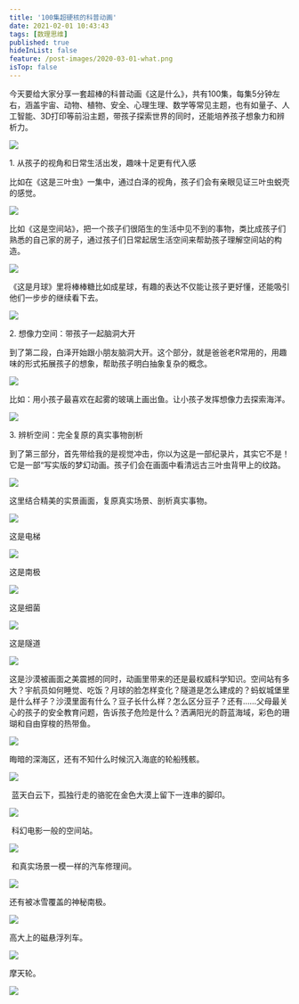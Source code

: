 ```yaml
---
title: '100集超硬核的科普动画'
date: 2021-02-01 10:43:43
tags: [数理思维]
published: true
hideInList: false
feature: /post-images/2020-03-01-what.png
isTop: false
---
```

<p>
	今天要给大家分享一套超棒的科普动画《这是什么》，共有100集，每集5分钟左右，涵盖宇宙、动物、植物、安全、心理生理、数学等常见主题，也有如量子、人工智能、3D打印等前沿主题，带孩子探索世界的同时，还能培养孩子想象力和辨析力。
</p>
<div>
	<img src="/images/33280-18f3392718afc4c3.png" width="null" height="null" style="width:auto;height:auto;" /><br />
	<div>
	</div>
</div>
<p>
	1.&nbsp;从孩子的视角和日常生活出发，趣味十足更有代入感
</p>
<p>
	比如在《这是三叶虫》一集中，通过白泽的视角，孩子们会有亲眼见证三叶虫蜕壳的感觉。
</p>
<div>
	<img src="/images/33280-ee2f695109283a12.png" width="null" height="null" style="width:auto;height:auto;" /><br />
	<div>
	</div>
</div>
<p>
	比如《这是空间站》，把一个孩子们很陌生的生活中见不到的事物，类比成孩子们熟悉的自己家的房子，通过孩子们日常起居生活空间来帮助孩子理解空间站的构造。
</p>
<div>
	<img src="/images/33280-3a7d6fa816f8d92d.png" width="null" height="null" style="width:auto;height:auto;" /><br />
	<div>
	</div>
</div>
<p>
	《这是月球》里将棒棒糖比如成星球，有趣的表达不仅能让孩子更好懂，还能吸引他们一步步的继续看下去。
</p>
<div>
	<img src="/images/33280-e4dea4041866ae94.png" width="null" height="null" style="width:auto;height:auto;" /><br />
	<div>
	</div>
</div>
<p>
	2. 想像力空间：带孩子一起脑洞大开
</p>
<p>
	到了第二段，白泽开始跟小朋友脑洞大开。这个部分，就是爸爸老R常用的，用趣味的形式拓展孩子的想象，帮助孩子明白抽象复杂的概念。
</p>
<div>
	<img src="/images/33280-dc9157c68459656f.png" width="null" height="null" style="width:auto;height:auto;" /><br />
	<div>
	</div>
</div>
<p>
	比如：用小孩子最喜欢在起雾的玻璃上画出鱼。让小孩子发挥想像力去探索海洋。
</p>
<div>
	<img src="/images/33280-4b68650d63a6bd20.png" width="null" height="null" style="width:auto;height:auto;" /><br />
	<div>
	</div>
</div>
<p>
	3. 辨析空间：完全复原的真实事物剖析
</p>
<p>
	到了第三部分，首先带给我的是视觉冲击，你以为这是一部纪录片，其实它不是！它是一部“写实版的梦幻动画。孩子们会在画面中看清远古三叶虫背甲上的纹路。
</p>
<div>
	<img src="/images/33280-a69c16d93feb432c.png" width="null" height="null" style="width:auto;height:auto;" /><br />
	<div>
	</div>
</div>
<p>
	这里结合精美的实景画面，复原真实场景、剖析真实事物。
</p>
<div>
	<img src="/images/33280-263c27493a86b492.png" width="null" height="null" style="width:auto;height:auto;" /><br />
	<div>
	</div>
</div>
<p>
	这是电梯
</p>
<div>
	<img src="/images/33280-5c168f304dcba575.png" width="null" height="null" style="width:auto;height:auto;" /><br />
	<div>
	</div>
</div>
<p>
	这是南极
</p>
<div>
	<img src="/images/33280-95c18e195dde7466.png" width="null" height="null" style="width:auto;height:auto;" /><br />
	<div>
	</div>
</div>
<p>
	这是细菌
</p>
<div>
	<img src="/images/33280-d1230f94b8ebff0a.png" width="null" height="null" style="width:auto;height:auto;" /><br />
	<div>
	</div>
</div>
<p>
	这是隧道
</p>
<div>
	<img src="/images/33280-b797f875a177850b.png" width="null" height="null" style="width:auto;height:auto;" /><br />
	<div>
	</div>
</div>
<p>
	这是沙漠被画面之美震撼的同时，动画里带来的还是最权威科学知识。空间站有多大？宇航员如何睡觉、吃饭？月球的脸怎样变化？隧道是怎么建成的？蚂蚁城堡里是什么样子？沙漠里面有什么？豆子长什么样？怎么区分豆子？还有……父母最关心的孩子的安全教育问题，告诉孩子危险是什么？洒满阳光的蔚蓝海域，彩色的珊瑚和自由穿梭的热带鱼。
</p>
<div>
	<img src="/images/33280-efb301300a782039.png" width="null" height="null" style="width:auto;height:auto;" /><br />
	<div>
	</div>
</div>
<p>
	晦暗的深海区，还有不知什么时候沉入海底的轮船残骸。
</p>
<div>
	<img src="/images/33280-85c9d55e364beceb.png" width="null" height="null" style="width:auto;height:auto;" /><br />
	<div>
	</div>
</div>
<p>
	&nbsp;蓝天白云下，孤独行走的骆驼在金色大漠上留下一连串的脚印。
</p>
<div>
	<img src="/images/33280-ca6556e143530031.png" width="null" height="null" style="width:auto;height:auto;" /><br />
	<div>
	</div>
</div>
<p>
	&nbsp;科幻电影一般的空间站。
</p>
<div>
	<img src="/images/33280-4eafd4b01a9f5645.png" width="null" height="null" style="width:auto;height:auto;" /><br />
	<div>
	</div>
</div>
<p>
	&nbsp;和真实场景一模一样的汽车修理间。
</p>
<div>
	<img src="/images/33280-57b9284056158c38.png" width="null" height="null" style="width:auto;height:auto;" /><br />
	<div>
	</div>
</div>
<p>
	还有被冰雪覆盖的神秘南极。
</p>
<div>
	<img src="/images/33280-8b1fc29cdf984f45.png" width="null" height="null" style="width:auto;height:auto;" /><br />
	<div>
	</div>
</div>
<p>
	高大上的磁悬浮列车。
</p>
<div>
	<img src="/images/33280-a8843617b9d27ed1.png" width="null" height="null" style="width:auto;height:auto;" /><br />
	<div>
	</div>
</div>
<p>
	摩天轮。
</p>
<div>
	<img src="/images/33280-e860915ac96cfcbf.png" width="null" height="null" style="width:auto;height:auto;" /><br />
	<div>
	</div>
</div>
